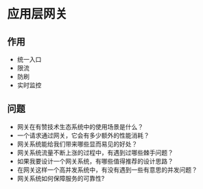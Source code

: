 # 应用层网关

## 作用
 - 统一入口
 - 限流
 - 防刷
 - 实时监控

## 问题
 - 网关在有赞技术生态系统中的使用场景是什么？
 - 一个请求通过网关，它会有多少额外的性能消耗？
 - 网关系统能给我们带来哪些显而易见的好处？
 - 网关系统流量不断上涨的过程中，有遇到过哪些棘手问题？
 - 如果我要设计一个网关系统，有哪些值得推荐的设计思路？
 - 在网关这样一个高并发系统中，有没有遇到一些有意思的并发问题？
 - 网关系统如何保障服务的可靠性?
